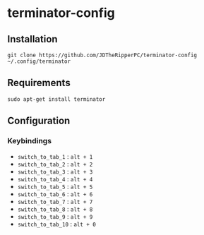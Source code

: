# terminator-config

## Installation

    git clone https://github.com/JDTheRipperPC/terminator-config ~/.config/terminator

## Requirements

    sudo apt-get install terminator

## Configuration

### Keybindings

 - `switch_to_tab_1` : `alt + 1`
 - `switch_to_tab_2` : `alt + 2`
 - `switch_to_tab_3` : `alt + 3`
 - `switch_to_tab_4` : `alt + 4`
 - `switch_to_tab_5` : `alt + 5`
 - `switch_to_tab_6` : `alt + 6`
 - `switch_to_tab_7` : `alt + 7`
 - `switch_to_tab_8` : `alt + 8`
 - `switch_to_tab_9` : `alt + 9`
 - `switch_to_tab_10` : `alt + 0`

